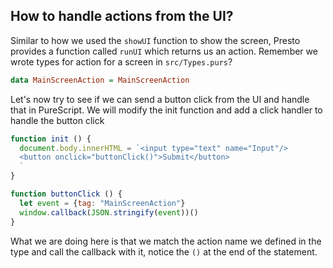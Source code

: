 ## How to handle actions from the UI?

Similar to how we used the `showUI` function to show the screen, Presto provides a function called `runUI` which returns us an action. Remember we wrote types for action for a screen in `src/Types.purs`?

```haskell
data MainScreenAction = MainScreenAction
```

Let's now try to see if we can send a button click from the UI and handle that in PureScript. We will modify the init function and add a click handler to handle the button click

```js
function init () {
  document.body.innerHTML = `<input type="text" name="Input"/>
  <button onclick="buttonClick()">Submit</button>
  `
}

function buttonClick () {
  let event = {tag: "MainScreenAction"}
  window.callback(JSON.stringify(event))()
}
```

What we are doing here is that we match the action name we defined in the type and call the callback with it, notice the `()` at the end of the statement.

